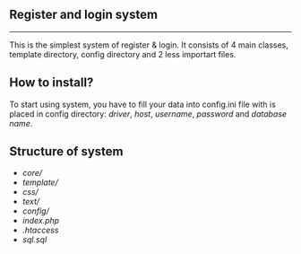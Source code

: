 ## Register and login system 
-----------------

This is the simplest system of register & login. It consists of 4 main classes, template directory, config directory and 2 less importart files.

How to install?
-----------------
To start using system, you have to fill your data into config.ini file with is placed in config directory: *driver*, *host*, *username*, *password* and *database name*.  

Structure of system
-----------------
- *core/*
- *template/*
- *css/*
- *text/*
- *config/*
- *index.php*
- *.htaccess*
- *sql.sql*
